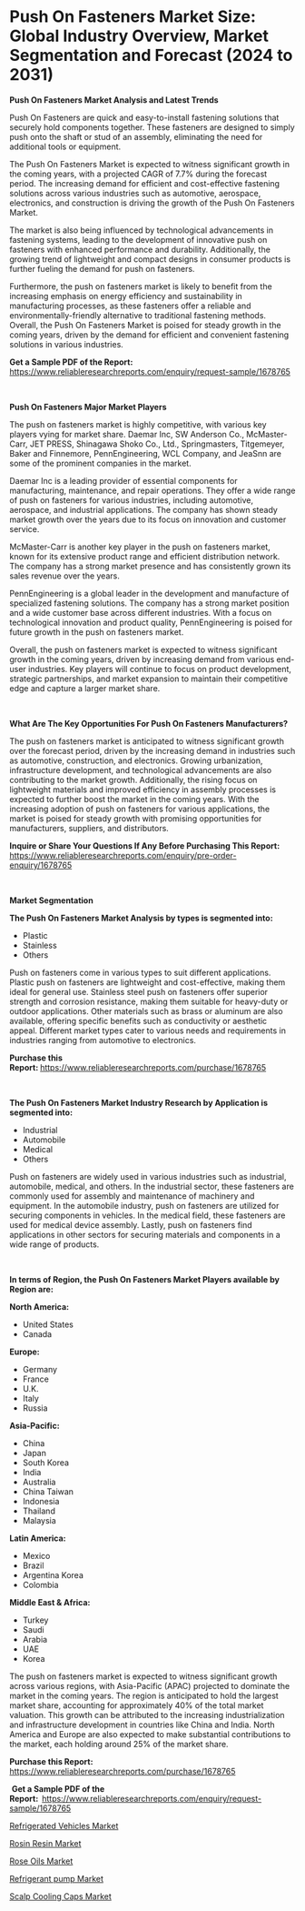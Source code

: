 <p><h1>Push On Fasteners Market Size: Global Industry Overview, Market Segmentation and Forecast (2024 to 2031)</h1></p><p><strong>Push On Fasteners Market Analysis and Latest Trends</strong></p>
<p><p>Push On Fasteners are quick and easy-to-install fastening solutions that securely hold components together. These fasteners are designed to simply push onto the shaft or stud of an assembly, eliminating the need for additional tools or equipment.</p><p>The Push On Fasteners Market is expected to witness significant growth in the coming years, with a projected CAGR of 7.7% during the forecast period. The increasing demand for efficient and cost-effective fastening solutions across various industries such as automotive, aerospace, electronics, and construction is driving the growth of the Push On Fasteners Market.</p><p>The market is also being influenced by technological advancements in fastening systems, leading to the development of innovative push on fasteners with enhanced performance and durability. Additionally, the growing trend of lightweight and compact designs in consumer products is further fueling the demand for push on fasteners.</p><p>Furthermore, the push on fasteners market is likely to benefit from the increasing emphasis on energy efficiency and sustainability in manufacturing processes, as these fasteners offer a reliable and environmentally-friendly alternative to traditional fastening methods. Overall, the Push On Fasteners Market is poised for steady growth in the coming years, driven by the demand for efficient and convenient fastening solutions in various industries.</p></p>
<p><strong>Get a Sample PDF of the Report:&nbsp;</strong> <a href="https://www.reliableresearchreports.com/enquiry/request-sample/1678765">https://www.reliableresearchreports.com/enquiry/request-sample/1678765</a></p>
<p>&nbsp;</p>
<p><strong>Push On Fasteners Major Market Players</strong></p>
<p><p>The push on fasteners market is highly competitive, with various key players vying for market share. Daemar Inc, SW Anderson Co., McMaster-Carr, JET PRESS, Shinagawa Shoko Co., Ltd., Springmasters, Titgemeyer, Baker and Finnemore, PennEngineering, WCL Company, and JeaSnn are some of the prominent companies in the market.</p><p>Daemar Inc is a leading provider of essential components for manufacturing, maintenance, and repair operations. They offer a wide range of push on fasteners for various industries, including automotive, aerospace, and industrial applications. The company has shown steady market growth over the years due to its focus on innovation and customer service.</p><p>McMaster-Carr is another key player in the push on fasteners market, known for its extensive product range and efficient distribution network. The company has a strong market presence and has consistently grown its sales revenue over the years.</p><p>PennEngineering is a global leader in the development and manufacture of specialized fastening solutions. The company has a strong market position and a wide customer base across different industries. With a focus on technological innovation and product quality, PennEngineering is poised for future growth in the push on fasteners market.</p><p>Overall, the push on fasteners market is expected to witness significant growth in the coming years, driven by increasing demand from various end-user industries. Key players will continue to focus on product development, strategic partnerships, and market expansion to maintain their competitive edge and capture a larger market share.</p></p>
<p>&nbsp;</p>
<p><strong>What Are The Key Opportunities For Push On Fasteners Manufacturers?</strong></p>
<p><p>The push on fasteners market is anticipated to witness significant growth over the forecast period, driven by the increasing demand in industries such as automotive, construction, and electronics. Growing urbanization, infrastructure development, and technological advancements are also contributing to the market growth. Additionally, the rising focus on lightweight materials and improved efficiency in assembly processes is expected to further boost the market in the coming years. With the increasing adoption of push on fasteners for various applications, the market is poised for steady growth with promising opportunities for manufacturers, suppliers, and distributors.</p></p>
<p><strong>Inquire or Share Your Questions If Any Before Purchasing This Report:</strong> <a href="https://www.reliableresearchreports.com/enquiry/pre-order-enquiry/1678765">https://www.reliableresearchreports.com/enquiry/pre-order-enquiry/1678765</a></p>
<p>&nbsp;</p>
<p><strong>Market Segmentation</strong></p>
<p><strong>The Push On Fasteners Market Analysis by types is segmented into:</strong></p>
<p><ul><li>Plastic</li><li>Stainless</li><li>Others</li></ul></p>
<p><p>Push on fasteners come in various types to suit different applications. Plastic push on fasteners are lightweight and cost-effective, making them ideal for general use. Stainless steel push on fasteners offer superior strength and corrosion resistance, making them suitable for heavy-duty or outdoor applications. Other materials such as brass or aluminum are also available, offering specific benefits such as conductivity or aesthetic appeal. Different market types cater to various needs and requirements in industries ranging from automotive to electronics.</p></p>
<p><strong>Purchase this Report:&nbsp;</strong><a href="https://www.reliableresearchreports.com/purchase/1678765">https://www.reliableresearchreports.com/purchase/1678765</a></p>
<p>&nbsp;</p>
<p><strong>The Push On Fasteners Market Industry Research by Application is segmented into:</strong></p>
<p><ul><li>Industrial</li><li>Automobile</li><li>Medical</li><li>Others</li></ul></p>
<p><p>Push on fasteners are widely used in various industries such as industrial, automobile, medical, and others. In the industrial sector, these fasteners are commonly used for assembly and maintenance of machinery and equipment. In the automobile industry, push on fasteners are utilized for securing components in vehicles. In the medical field, these fasteners are used for medical device assembly. Lastly, push on fasteners find applications in other sectors for securing materials and components in a wide range of products.</p></p>
<p>&nbsp;</p>
<p><strong>In terms of Region, the Push On Fasteners Market Players available by Region are:</strong></p>
<p>
    <p> <strong> North America: </strong>
        <ul>
            <li>United States</li>
            <li>Canada</li>
        </ul>
        </p> 
    <p> <strong> Europe: </strong>
        <ul>
            <li>Germany</li>
            <li>France</li>
            <li>U.K.</li>
            <li>Italy</li>
            <li>Russia</li>
        </ul>
        </p> 
    <p> <strong> Asia-Pacific: </strong>
        <ul>
            <li>China</li>
            <li>Japan</li>
            <li>South Korea</li>
            <li>India</li>
            <li>Australia</li>
            <li>China Taiwan</li>
            <li>Indonesia</li>
            <li>Thailand</li>
            <li>Malaysia</li>
        </ul>
        </p> 
    <p> <strong> Latin America: </strong>
        <ul>
            <li>Mexico</li>
            <li>Brazil</li>
            <li>Argentina Korea</li>
            <li>Colombia</li>
        </ul>
        </p> 
    <p> <strong> Middle East & Africa: </strong>
        <ul>
            <li>Turkey</li>
            <li>Saudi</li>
            <li>Arabia</li>
            <li>UAE</li>
            <li>Korea</li>
        </ul>
    </p>
    </p>
<p><p>The push on fasteners market is expected to witness significant growth across various regions, with Asia-Pacific (APAC) projected to dominate the market in the coming years. The region is anticipated to hold the largest market share, accounting for approximately 40% of the total market valuation. This growth can be attributed to the increasing industrialization and infrastructure development in countries like China and India. North America and Europe are also expected to make substantial contributions to the market, each holding around 25% of the market share.</p></p>
<p><strong>Purchase this Report: </strong><a href="https://www.reliableresearchreports.com/purchase/1678765">https://www.reliableresearchreports.com/purchase/1678765</a></p>
<p>&nbsp;<strong>Get a Sample PDF of the Report:&nbsp;&nbsp;</strong><a href="https://www.reliableresearchreports.com/enquiry/request-sample/1678765">https://www.reliableresearchreports.com/enquiry/request-sample/1678765</a></p>
<p><strong></strong></p>
<p><p><a href="https://medium.com/@rosejohnson762014/refrigerated-vehicles-market-outlook-industry-overview-and-forecast-2024-to-2031-5eabcae54a86">Refrigerated Vehicles Market</a></p><p><a href="https://medium.com/@sarademiri71/rosin-resin-market-competitive-analysis-market-trends-and-forecast-to-2031-2f57e376e318">Rosin Resin Market</a></p><p><a href="https://medium.com/@sarademiri71/rose-oils-market-trends-and-market-analysis-forecasted-for-period-2024-2031-424bf37e4dd4">Rose Oils Market</a></p><p><a href="https://medium.com/@rosejohnson762014/refrigerant-pump-market-report-reveals-the-latest-trends-and-growth-opportunities-of-this-market-7471ec925f4a">Refrigerant pump Market</a></p><p><a href="https://medium.com/@juansmith1961/scalp-cooling-caps-market-the-key-to-successful-business-strategy-forecast-till-2031-2a6b9238ce0a">Scalp Cooling Caps Market</a></p></p>